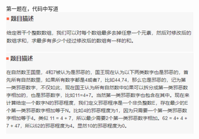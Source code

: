 第一题在，代码中写道
![批注 2020-02-28 200504.png](../../../批注%202020-02-28%20200504.png)
![批注 2020-02-28 214112.png](../../../批注%202020-02-28%20214112.png)